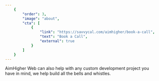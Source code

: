 ```yaml
---
	{
		"order": 3,
		"image": "about",
		"cta": [
			{
				"link": "https://savvycal.com/aimhigher/book-a-call",
				"text": "Book a Call",
				"external": true
			}
		]
	}
---
```


AimHigher Web can also help with any custom development project you have in mind, we help build all the bells and whistles.